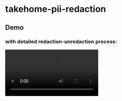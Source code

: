 # takehome-pii-redaction

## Demo
### with detailed redaction-unredaction process:

<video src="https://github.com/user-attachments/assets/72e02ddd-c632-4173-980b-29d1446235ef" />

### user-facing "black-boxed" API:

<video src="https://github.com/user-attachments/assets/6c153787-1c3c-47a4-9470-465666aa59d1" />


## Overview
The program will:
1. Load requests from `requests.csv`
2. Automatically redact sensitive information before sending to GPT
3. Process each request through GPT-4
4. Unredact the information in the response
5. Print each response

## Project Structure

- `python/src/`
  - `main.py`: Entry point and program orchestration
  - `chat.py`: GPT chat interaction logic
  - `redactor.py`: PII redaction/unredaction functionality
  - `utils.py`: Utility functions for data loading

## How To Run:
- clone repo
- `cd credal-ai-takehome`
- use a venv: `python -m venv venv && source venv/bin/activate`
- install packages: `pip install -r python/requirements.txt`
- run from root folder: `python python/src/main.py`

## Further Improvements:
- handle more PII types in `redactor.py`
- make user-facing API also answer in stream by handling edge cases like split redacted string in two streams
